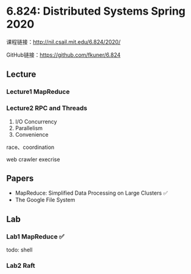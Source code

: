 # 6.824: Distributed Systems Spring 2020
课程链接：http://nil.csail.mit.edu/6.824/2020/

GitHub链接：https://github.com/fkuner/6.824
## Lecture
### Lecture1 MapReduce
### Lecture2 RPC and Threads
1. I/O Concurrency
2. Parallelism
3. Convenience

race、coordination

web crawler execrise
## Papers

- MapReduce: Simplified Data Processing on Large Clusters ✅
- The Google File System

## Lab
### Lab1 MapReduce ✅
todo: shell
### Lab2 Raft 